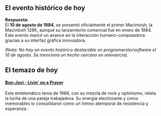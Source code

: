 ## El evento histórico de hoy
**Respuesta:**  
El **10 de agosto de 1984**, se presentó oficialmente el primer Macintosh, la Macintosh 128K, aunque su lanzamiento comercial fue en enero de 1984. Este evento marcó un avance en la interacción humano-computadora gracias a su interfaz gráfica innovadora.  

*(Nota: No hay un evento histórico destacable en programación/software el 10 de agosto. Se menciona un hecho cercano en relevancia).*

## El temazo de hoy
#### [Bon-Jovi - Livin' on a Prayer](https://www.youtube.com/watch?v=lDK9QqIzhwk)
Este emblemático tema de 1986, con su mezcla de rock y optimismo, relata la lucha de una pareja trabajadora. Su energía electrizante y coros memorables lo consolidaron como un himno atemporal de resistencia y esperanza.


